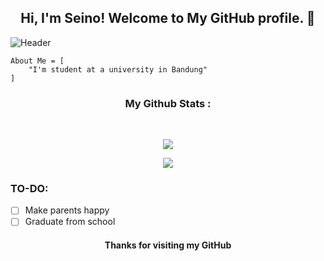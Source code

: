 <h2 align="center">Hi, I'm Seino! Welcome to My GitHub profile. 👋</h2>

![Header](https://telegra.ph/file/3bd5716e0ea680e886c28.jpg)

```
About Me = [
    "I'm student at a university in Bandung"
]
```

<h3 align="center"><b>My Github Stats :</b></h3><br>
<p align="center"><a href="https://github.com/Seinors"><img src="https://github-readme-stats.vercel.app/api?username=Seinors&show_icons=true&theme=radical"></a></p>
<p align="center"><a href="https://github.com/Seinors"><img src="https://github-readme-stats.vercel.app/api/top-langs/?username=Seinors&theme=radical&layout=compact"></a></p>

### TO-DO:
- [ ] Make parents happy
- [ ] Graduate from school

<h4 align="center">Thanks for visiting my GitHub</h4>
